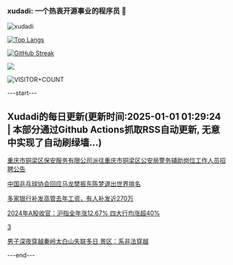### xudadi: 一个热衷开源事业的程序员 👋

![xudadi](https://github-readme-stats-git-masterorgs-github-readme-stats-team.vercel.app/api?username=xudadi)

[![Top Langs](https://github-readme-stats.vercel.app/api/top-langs/?username=xudadi)](https://github.com/anuraghazra/github-readme-stats)

[![GitHub Streak](https://streak-stats.demolab.com?user=xudadi&locale=zh_Hans)](https://git.io/streak-stats)

![](https://raw.githubusercontent.com/xudadi/xudadi/main/assets/github-contribution-grid-snake.svg)

![VISITOR+COUNT](https://komarev.com/ghpvc/?username=xudadi&label=VISITOR+COUNT)


---start---

## Xudadi的每日更新(更新时间:2025-01-01 01:29:24 | 本部分通过Github Actions抓取RSS自动更新, 无意中实现了自动刷绿墙...)

[重庆市铜梁区保安服务有限公司派往重庆市铜梁区公安局警务辅助岗位工作人员招聘公告](https://www.gongkaoleida.com/article/2251632)

[中国乒乓球协会回应马龙樊振东陈梦退出世界排名](https://m.163.com/news/article/JKOH33AH0534A4SC.html)

[多家银行补发高管去年工资，有人补发近270万](https://m.163.com/news/article/JKOEBPLB051492T3.html)

[2024年A股收官：沪指全年涨12.67% 四大行均涨超40%](https://m.163.com/news/article/JKOCUP5E0001899O.html)

[3](https://m.163.com/touch/news/sub/domestic)

[男子深夜穿越秦岭太白山失联多日 景区：系非法穿越](https://m.163.com/news/article/JKO4SOVP0514R9OJ.html)

---end---
